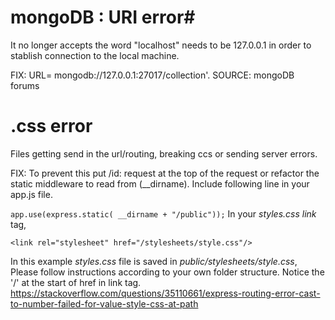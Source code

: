 # mongoDB : URI error# 
It no longer accepts the word "localhost" needs to be 127.0.0.1 in order to stablish connection to the local machine. 

FIX: URL= mongodb://127.0.0.1:27017/collection'. SOURCE: mongoDB forums

# .css error #
Files getting send in the url/routing, breaking ccs or sending server errors. 

FIX: To prevent this put /id: request at the top of the request or refactor the static middleware to read from (__dirname).
Include following line in your app.js file.

`app.use(express.static( __dirname + "/public"));`
In your *styles.css link* tag,

`<link rel="stylesheet" href="/stylesheets/style.css"/>`

In this example *styles.css* file is saved in *public/stylesheets/style.css*, Please follow instructions according to your own folder structure. Notice the '/' at the start of href in link tag. https://stackoverflow.com/questions/35110661/express-routing-error-cast-to-number-failed-for-value-style-css-at-path


